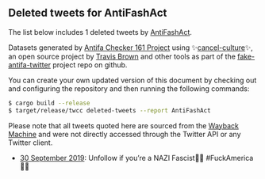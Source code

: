 ## Deleted tweets for AntiFashAct

The list below includes 1 deleted tweets by
[AntiFashAct](https://twitter.com/AntiFashAct).



Datasets generated by [Antifa Checker 161 Project](https://twitter.com/antifacheck161) using ✨[cancel-culture](https://github.com/travisbrown/cancel-culture)✨, an open source project by 
[Travis Brown](https://twitter.com/travisbrown) and other tools as part of the 
[fake-antifa-twitter](https://github.com/antifacheck161/fake-antifa-twitter) project repo on github.

You can create your own updated version of this document by checking out and configuring the
repository and then running the following commands:

```bash
$ cargo build --release
$ target/release/twcc deleted-tweets --report AntiFashAct
```

Please note that all tweets quoted here are sourced from the
[Wayback Machine](https://web.archive.org) and were not directly accessed through the Twitter API or
any Twitter client.

* [30 September 2019](https://web.archive.org/web/20190930134745/https://twitter.com/AntiFashAct/status/1178666536547966977): Unfollow if you’re a NAZI Fascist🖕🏾  #FuckAmerica 👊🏿 <!--1178666536547966977-->
